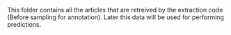 This folder contains all the articles that are retreived by the extraction code (Before sampling for annotation). Later this data will be used for performing predictions.
